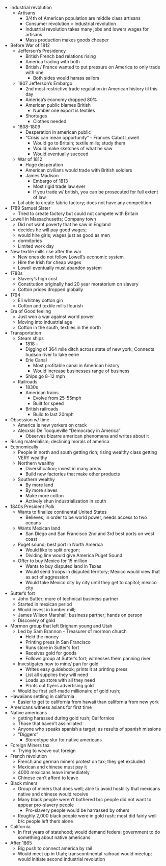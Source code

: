 
* Industrial revolution
	* Artisans
		* 3/4th of American population are middle class artisans
		* Consumer revolution > industrial revolution
		* Industrial revolution takes many jobs and lowers wages for artisans
		* Mass production makes goods cheaper
* Before War of 1812
	* Jefferson’s Presidency
		* British French bad relations rising
		* America trading with both
		* British / France wanted to put pressure on America to only trade with one
			* Both sides would harass sailors
	* 1807 Jefferson’s Embargo
		* 2nd most restrictive trade regulation in American history til this day
		* America’s economy dropped 80%
		* American public blames British
			* Number one export is textiles
		* Shortages 
			* Clothes needed
	* 1808-1809
		* Desperation in american public
		* “Crisis can mean opportunity” - Frances Cabot Lowell
			* Would go to Britain; textile mills; study them
			* Would make sketches of what he saw
			* Would eventually succeed 
	* War of 1812
		* Huge desperation
		* American civilians would trade with British soldiers
		* James Madison
			* Embargo of 1813
			* Most rigid trade law ever
			* If you trade w/ british, you can be prosecuted for full extent of law
	* Lol able to create fabric factory; does not have any competition
* 1789 Samuel Slater
	* Tried to create factory but could not compete with Britain
* Lowell in Massachusetts; Company town
	* Did not want poverty that he saw in England
	* decides he will pay good wages; 
	*  would hire girls; wages just as good as men
	* dormitories
	* Limited work day
* New textile mills rise after the war
	* New ones do not follow Lowell’s economic system
	* Hire the Irish for cheap wages
	* Lowell eventually must abandon system
* 1780s
	* Slavery’s high cost
	* Constitution originally had 20 year moratorium on slavery
	* Cotton prices  dropped globally
* 1794
	* Eli whitney cotton gin
	* Cotton and textile mills flourish
* Era of Good feeling
	* Just won a war against world power
	* Moving into industrial age
	* Cotton in the south, textiles in the north
* Transportation
	* Steam ships
		* 1818 - 
		* Digging of 364 mile ditch across state of new york; Connects hudson river to lake eerie
		* Erie Canal
			* Most profitable canal in American history
			* Would increase businesses range of business
		* Ships go 8-12 mph
	* Railroads
		* 1830s
		* American trains
			* Evolve from 25-55mph
			* Built for speed
		* British railroads 
			* Build to last 20mph
* Obsession w/ time
	* America is new yorkers on crack
	* Alecxsis De Tocqueville “Democracy in America”
		* Observes bizarre american phenomena and writes about it
* Rising materialism; declining morals of america 
* Economically
	* People in north and south getting rich; rising wealthy class getting VERY wealthy
	* Northern wealthy
		* Diversification; invest in many areas
		* Build new factories that make other products
	* Southern wealthy
		* By more land
		* By more slaves
		* Make more cotton
		* Actively shun industrialization in south
* 1840s President Polk		  
	* Wants to finalize continental United States
		* Believes, in order to be world power, needs access to two oceans
	* Wants Mexican land
		* San Diego and San Francisco 2nd and 3rd best ports on west coast
	* Puget sound; best port in North America
		* Would like to split oregon; 
		* Dividing line would give America Puget Sound
	* Offer to buy Mexico for 15 million
		* Wants to buy disputed land in Texas
		* Would send troops in disputed territory; Mexico would view that as act of aggression
		* Would take Mexico city by city until they get to capitol; mexico city
* Sutter’s fort
	* John Sutter; more of technical business partner
	* Started in mexican period
	* Would invest in lumber mill; 
	* James Wilson Marshall; business partner; hands on person
	* Discovery of gold 
* Mormon group that left Brigham young and Utah
	* Led by Sam Brannon - Treasurer of mormon church
		* Held the money
		* Printing press in San Francisco 
		* Runs store in Sutter's fort
		* Receives gold for goods
		* Follows group at Sutter’s fort; witnesses them panning river
	* Investigates how to mine/ pan for gold
		* Writes easy guidebook; prints it at printing press
		* List all supplies they will need
		* Loads up store with all they need
		* Prints out flyers advertising gold
	* Would be first self-made millionaire of gold rush; 
* Hawaiians settling in california
	* Easier to get to california from hawaii than california from new york
* Americans witness asians for first time
* Native americans 
	* getting harassed during gold rush; Californios
	* Those that haven’t assimilated
	* Anyone who speaks spanish a target; as results of spanish missions
	* “Diggers”
		* Stereotype slur for native americans
* Foreign Miners tax		  
	* Trying to weave out foreign
* French revolution
	* French and german miners protest on tax; they get excluded
	* Mexican and chinese must pay it
	* 4000 mexicans leave immediately
	* Chinese can’t afford to leave
* Black miners
	* Group of miners that does well; able to avoid hostility that mexicans native and chinese would receive
	* Many black people weren’t bothered b/c people did not want to appear pro-slavery people
		* Pro-slavery people would be harrassed by others
	* Roughly 2,000 black people were in gold rush; most did fairly well b/c people left them alone
* California
	* In first years of statehood; would demand federal government to do something about native americans
* After 1865
	* Big push to connect america by rail
	* Would meet up in Utah; transcontinental railroad would meetup; would initiate second industrial revolution
